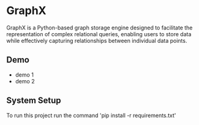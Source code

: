 # GraphX
GraphX is a Python-based graph storage engine designed to facilitate the representation of complex relational queries, enabling users to store data while effectively capturing relationships between individual data points.

## Demo
* demo 1
* demo 2


## System Setup
To run this project run the command 'pip install -r requirements.txt'
